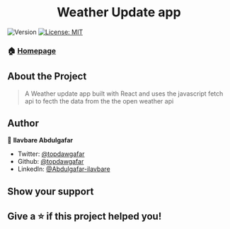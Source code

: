 <h1 align="center">Weather Update app</h1>
<p>
  <img alt="Version" src="https://img.shields.io/badge/version-1.0.0-blue.svg?cacheSeconds=2592000" />
  <a href="#" target="_blank">
    <img alt="License: MIT" src="https://img.shields.io/badge/License-MIT-yellow.svg" />
  </a>
</p>

### 🏠 [Homepage](https://weather-app-te-stack.vercel.app/)


## About the Project

> A Weather update app built with React and uses the javascript fetch api to fecth the data from the the open weather api        
## Author

👤 **Ilavbare Abdulgafar**


- Twitter: [@topdawgafar](https://twitter.com/topdawgafar)
- Github: [@topdawgafar](https://github.com/topdawgafar)
- LinkedIn: [@Abdulgafar-ilavbare](https://linkedin.com/abdulgafar-ilavbare)

## Show your support

Give a ⭐️ if this project helped you!
---
